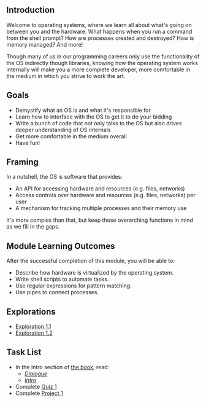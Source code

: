 <!-- Overview: Introduction, Shell Scripting -->

## Introduction

Welcome to operating systems, where we learn all about what's going on
between you and the hardware. What happens when you run a command from
the shell prompt? How are processes created and destroyed? How is memory
managed? And more!

Though many of us in our programming careers only use the functionality
of the OS indirectly though libraries, knowing how the operating system
works internally will make you a more complete developer, more
comfortable in the medium in which you strive to work the art.

## Goals

* Demystify what an OS is and what it's responsible for
* Learn how to interface with the OS to get it to do your bidding
* Write a bunch of code that not only talks to the OS but also drives
  deeper understanding of OS internals
* Get more comfortable in the medium overall
* Have fun!

## Framing

In a nutshell, the OS is software that provides:

* An API for accessing hardware and resources (e.g. files, networks)
* Access controls over hardware and resources (e.g. files, networks) per user
* A mechanism for tracking multiple processes and their memory use

It's more complex than that, but keep those overarching functions in
mind as we fill in the gaps.

## Module Learning Outcomes

After the successful completion of this module, you will be able to:

* Describe how hardware is virtualized by the operating system.
* Write shell scripts to automate tasks.
* Use regular expressions for pattern matching.
* Use pipes to connect processes.

## Explorations

* [Exploration 1.1]()
* [Exploration 1.2]()

## Task List

* In the Intro section of [the book](https://pages.cs.wisc.edu/~remzi/OSTEP/), read:
  * [_Dialogue_](https://pages.cs.wisc.edu/~remzi/OSTEP/dialogue-threeeasy.pdf)
  * [_Intro_](https://pages.cs.wisc.edu/~remzi/OSTEP/intro.pdf)
* Complete [Quiz 1]()
* Complete [Project 1]()
